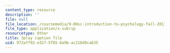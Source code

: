 ```yaml
---
content_type: resource
description: ''
file: null
file_location: /coursemedia/9-00sc-introduction-to-psychology-fall-2011/972aff92e3275f858a9bac218d9ca635_qZdm4mpQA_8.vtt
file_type: application/x-subrip
resourcetype: Other
title: 3play caption file
uid: 972aff92-e327-5f85-8a9b-ac218d9ca635
---
```

